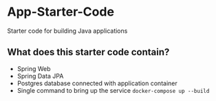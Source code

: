 # App-Starter-Code
Starter code for building Java applications

## What does this starter code contain?
 - Spring Web
 - Spring Data JPA
 - Postgres database connected with application container
 - Single command to bring up the service `docker-compose up --build`